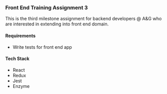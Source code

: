 ### Front End Training Assignment 3

This is the third milestone assignment for backend developers @ A&G who are interested in extending into front end domain.

#### Requirements

- Write tests for front end app

#### Tech Stack

- React
- Redux
- Jest
- Enzyme
